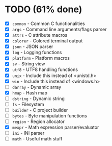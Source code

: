# TODO (61% done)
- [X] `common`   - Common C functionalities
- [X] `args`     - Command line arguments/flags parser
- [X] `attrs`    - C attribute macros
- [X] `colorer`  - Colored terminal output
- [X] `json`     - JSON parser
- [X] `log`      - Logging functions
- [X] `platform` - Platform macros
- [X] `sv`       - String view
- [X] `utf8`     - UTF8 handling functions
- [X] `unix`     - Include this instead of <unistd.h>
- [X] `win`      - Include this instead of <windows.h>
- [ ] `darray`   - Dynamic array
- [X] `hmap`     - Hash map
- [ ] `dstring`  - Dynamic string
- [ ] `fs`       - Filesystem
- [ ] `builder`  - C project builder
- [ ] `bytes`    - Byte manipulation functions
- [ ] `region`   - Region allocator
- [X] `mexpr`    - Math expression parser/evaluator
- [ ] `ini`      - INI parser
- [ ] `math`     - Useful math stuff
